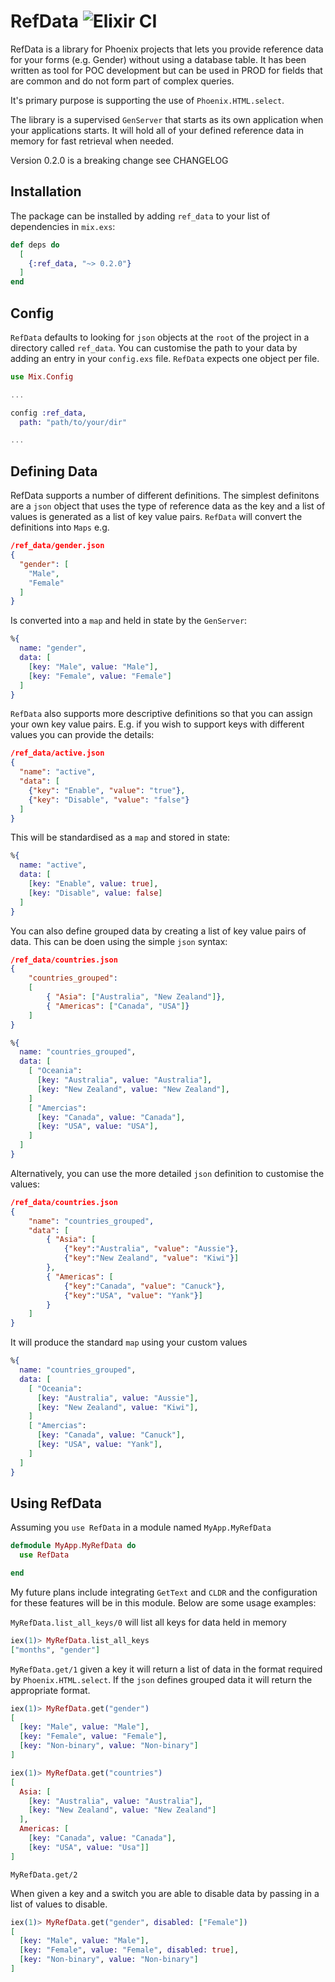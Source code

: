 # RefData  ![Elixir CI](https://github.com/abarr/ref_data/workflows/Elixir%20CI/badge.svg?branch=master)


RefData is a library for Phoenix projects that lets you provide reference data 
for your forms (e.g. Gender) without using a database table. It has been written 
as tool for POC development but can be used in PROD for fields that are common 
and do not form part of complex queries.

It's primary purpose is supporting the use of `Phoenix.HTML.select`.

The library is a supervised `GenServer` that starts as its own application when your 
applications starts. It will hold all of your defined reference data in memory for fast 
retrieval when needed. 

Version 0.2.0 is a breaking change see CHANGELOG

## Installation

The package can be installed by adding `ref_data` to your list of dependencies in 
`mix.exs`:

```elixir
def deps do
  [
    {:ref_data, "~> 0.2.0"}
  ]
end
```

## Config

`RefData` defaults to looking for `json` objects at the `root` of the project in a 
directory called `ref_data`. You can customise the path to your data by adding an entry
in your `config.exs` file. `RefData` expects one object per file.

```elixir
use Mix.Config

...

config :ref_data,
  path: "path/to/your/dir"

...

```

## Defining Data

RefData supports a number of different definitions. The simplest definitons are a `json` object 
that uses the type of reference data as the key and a list of values is generated as a list of key value pairs. 
`RefData` will convert the definitions into `Maps` e.g. 

```json
/ref_data/gender.json
{ 
  "gender": [
    "Male", 
    "Female"
  ]
}
```
Is converted into a `map` and held in state by the `GenServer`:

```elixir
%{ 
  name: "gender", 
  data: [
    [key: "Male", value: "Male"], 
    [key: "Female", value: "Female"]
  ]
}
```

`RefData` also supports more descriptive definitions so that you can assign your own key value pairs. E.g. if you 
wish to support keys with different values you can provide the details: 

```json
/ref_data/active.json
{ 
  "name": "active", 
  "data": [
    {"key": "Enable", "value": "true"}, 
    {"key": "Disable", "value": "false"}
  ]
}
```
This will be standardised as a `map` and stored in state:

```elixir
%{ 
  name: "active", 
  data: [
    [key: "Enable", value: true], 
    [key: "Disable", value: false]
  ]
}
```

You can also define grouped data by creating a list of key value pairs of data. This can be doen using 
the simple `json` syntax:

```json
/ref_data/countries.json
{
    "countries_grouped": 
    [
        { "Asia": ["Australia", "New Zealand"]},
        { "Americas": ["Canada", "USA"]}
    ]
}
```

```elixir
%{ 
  name: "countries_grouped", 
  data: [
    [ "Oceania": 
      [key: "Australia", value: "Australia"],
      [key: "New Zealand", value: "New Zealand"],
    ]
    [ "Amercias": 
      [key: "Canada", value: "Canada"],
      [key: "USA", value: "USA"],
    ]
  ]
}
```

Alternatively, you can use the more detailed `json` definition to customise the values:

```json
/ref_data/countries.json
{
    "name": "countries_grouped",
    "data": [
        { "Asia": [
            {"key":"Australia", "value": "Aussie"},
            {"key":"New Zealand", "value": "Kiwi"}]
        },
        { "Americas": [
            {"key":"Canada", "value": "Canuck"}, 
            {"key":"USA", "value": "Yank"}]
        }
    ]
}
```
It will produce the standard `map` using your custom values

```elixir
%{ 
  name: "countries_grouped", 
  data: [
    [ "Oceania": 
      [key: "Australia", value: "Aussie"],
      [key: "New Zealand", value: "Kiwi"],
    ]
    [ "Amercias": 
      [key: "Canada", value: "Canuck"],
      [key: "USA", value: "Yank"],
    ]
  ]
}
```

## Using RefData

Assuming you `use RefData` in a module named `MyApp.MyRefData`

```elixir
defmodule MyApp.MyRefData do
  use RefData

end
```

My future plans include integrating `GetText` and `CLDR` and the configuration for these features will 
be in this module. Below are some usage examples:

`MyRefData.list_all_keys/0` will list all keys for data held in memory

```elixir
iex(1)> MyRefData.list_all_keys
["months", "gender"]
```


`MyRefData.get/1` given a key it will return a list of data in the format required by `Phoenix.HTML.select`. If the 
`json` defines grouped data it will return the appropriate format.

```elixir
iex(1)> MyRefData.get("gender")
[
  [key: "Male", value: "Male"],
  [key: "Female", value: "Female"],
  [key: "Non-binary", value: "Non-binary"]
]
```

```elixir
iex(1)> MyRefData.get("countries")
[
  Asia: [
    [key: "Australia", value: "Australia"],
    [key: "New Zealand", value: "New Zealand"]
  ],
  Americas: [
    [key: "Canada", value: "Canada"], 
    [key: "USA", value: "Usa"]]
]
```

`MyRefData.get/2`
        
When given a key and a switch you are able to disable data by passing in a list of
values to disable.

```elixir
iex(1)> MyRefData.get("gender", disabled: ["Female"])
[
  [key: "Male", value: "Male"],
  [key: "Female", value: "Female", disabled: true],
  [key: "Non-binary", value: "Non-binary"]
]
```
